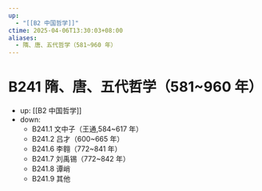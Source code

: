 ```yaml
---
up:
  - "[[B2 中国哲学]]"
ctime: 2025-04-06T13:30:03+08:00
aliases:
  - 隋、唐、五代哲学（581~960 年）
---
```


# B241 隋、唐、五代哲学（581~960 年）

- up: [[B2 中国哲学]]
- down:	
	- B241.1 文中子（王通,584~617 年）
	- B241.2 吕才（600~665 年）
	- B241.6 李翱（772~841 年）
	- B241.7 刘禹锡（772~842 年）
	- B241.8 谭峭
	- B241.9 其他
	
